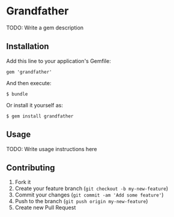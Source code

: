 # Grandfather

TODO: Write a gem description

## Installation

Add this line to your application's Gemfile:

    gem 'grandfather'

And then execute:

    $ bundle

Or install it yourself as:

    $ gem install grandfather

## Usage

TODO: Write usage instructions here

## Contributing

1. Fork it
2. Create your feature branch (`git checkout -b my-new-feature`)
3. Commit your changes (`git commit -am 'Add some feature'`)
4. Push to the branch (`git push origin my-new-feature`)
5. Create new Pull Request
